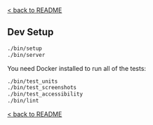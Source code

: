 [< back to README](https://github.com/BeyondWords-io/player#readme)

## Dev Setup

```sh
./bin/setup
./bin/server
```

You need Docker installed to run all of the tests:

```sh
./bin/test_units
./bin/test_screenshots
./bin/test_accessibility
./bin/lint
```

[< back to README](https://github.com/BeyondWords-io/player#readme)
